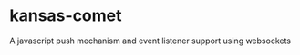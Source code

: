 kansas-comet
============

 A javascript push mechanism and event listener support using websockets
